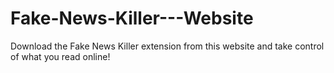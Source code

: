 # Fake-News-Killer---Website
Download the Fake News Killer extension from this website and take control of what you read online!
